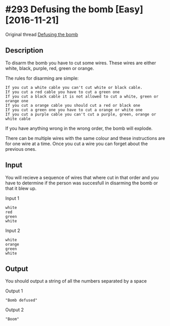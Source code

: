 # #293 Defusing the bomb [Easy][2016-11-21]

Original thread [Defusing the bomb](https://www.reddit.com/r/dailyprogrammer/comments/5e4mde/20161121_challenge_293_easy_defusing_the_bomb/)

## Description

To disarm the bomb you have to cut some wires. These wires are either white, black, purple, red, green or orange.

The rules for disarming are simple:

```
If you cut a white cable you can't cut white or black cable.
If you cut a red cable you have to cut a green one
If you cut a black cable it is not allowed to cut a white, green or orange one
If you cut a orange cable you should cut a red or black one
If you cut a green one you have to cut a orange or white one
If you cut a purple cable you can't cut a purple, green, orange or white cable
```

If you have anything wrong in the wrong order, the bomb will explode.

There can be multiple wires with the same colour and these instructions are for one wire at a time. Once you cut a wire you can forget about the previous ones.

## Input

You will recieve a sequence of wires that where cut in that order and you have to determine if the person was succesfull in disarming the bomb or that it blew up.

Input 1

```
white
red
green
white
```

Input 2

```
white
orange
green
white
```

## Output

You should output a string of all the numbers separated by a space

Output 1
```
"Bomb defused"
```

Output 2
```
"Boom"
```
